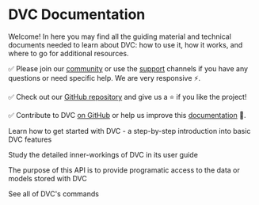 # DVC Documentation

Welcome! In here you may find all the guiding material and technical documents
needed to learn about DVC: how to use it, how it works, and where to go for
additional resources.

✅ Please join our [community](/community) or use the [support](/support)
channels if you have any questions or need specific help. We are very responsive
⚡.

✅ Check out our [GitHub repository](https://github.com/iterative/dvc) and give
us a ⭐ if you like the project!

✅ Contribute to DVC [on GitHub](https://github.com/iterative/dvc) or help us
improve this [documentation](https://github.com/iterative/dvc.org) 🙏.

<cards>

<card href="/tutorials/get-started" heading="Get Started">

Learn how to get started with DVC - a step-by-step introduction into basic DVC
features

</card>

<card href="/doc/user-guide" heading="User Guide">

Study the detailed inner-workings of DVC in its user guide

</card>

<card href="/doc/use-cases" heading="Python API Reference">

The purpose of this API is to provide programatic access to the data or models
stored with DVC

</card>

<card href="/doc/command-reference" heading="Command Reference">

See all of DVC's commands

</card>

</cards>
